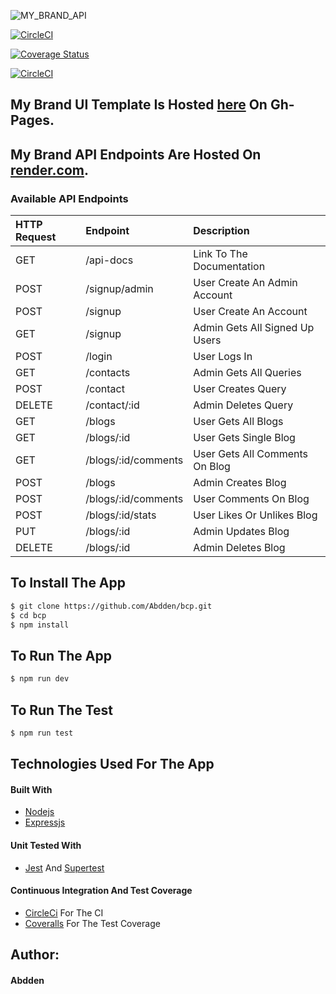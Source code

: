 ![MY_BRAND_API](https://user-images.githubusercontent.com/113042334/211926619-8c8fe31d-bec5-4f54-ab2e-b1a7702784d4.png)

[![CircleCI](https://dl.circleci.com/status-badge/img/gh/Abdden/bcp/tree/supreme.svg?style=svg)](https://dl.circleci.com/status-badge/redirect/gh/Abdden/bcp/tree/supreme)

[![Coverage Status](https://coveralls.io/repos/github/Abdden/bcp/badge.svg?branch=supreme)](https://coveralls.io/github/Abdden/bcp?branch=supreme)

[![CircleCI](https://dl.circleci.com/insights-snapshot/gh/Abdden/bcp/supreme/workflow/badge.svg?window=30d)](https://app.circleci.com/insights/github/Abdden/bcp/workflows/workflow/overview?branch=supreme&reporting-window=last-30-days&insights-snapshot=true)

>

## My Brand UI Template Is Hosted [here](https://abdden.github.io/my-brand/) On Gh-Pages.

## My Brand API Endpoints Are Hosted On [render.com](https://herestohope.onrender.com).

### Available API Endpoints

| HTTP Request | Endpoint            | Description                    |
| :----------- | :------------------ | :----------------------------- |
| GET          | /api-docs           | Link To The Documentation      |
| POST         | /signup/admin       | User Create An Admin Account   |
| POST         | /signup             | User Create An Account         |
| GET          | /signup             | Admin Gets All Signed Up Users |
| POST         | /login              | User Logs In                   |
| GET          | /contacts           | Admin Gets All Queries         |
| POST         | /contact            | User Creates Query             |
| DELETE       | /contact/:id        | Admin Deletes Query            |
| GET          | /blogs              | User Gets All Blogs            |
| GET          | /blogs/:id          | User Gets Single Blog          |
| GET          | /blogs/:id/comments | User Gets All Comments On Blog |
| POST         | /blogs              | Admin Creates Blog             |
| POST         | /blogs/:id/comments | User Comments On Blog          |
| POST         | /blogs/:id/stats    | User Likes Or Unlikes Blog     |
| PUT          | /blogs/:id          | Admin Updates Blog             |
| DELETE       | /blogs/:id          | Admin Deletes Blog             |

## To Install The App

```sh
$ git clone https://github.com/Abdden/bcp.git
$ cd bcp
$ npm install
```

## To Run The App

```sh
$ npm run dev
```

## To Run The Test

```sh
$ npm run test
```

## Technologies Used For The App

#### Built With

- [Nodejs](https://www.nodejs.org)
- [Expressjs](https://www.expressjs.com)

#### Unit Tested With

- [Jest](https://jestjs.io/) And [Supertest](https://www.npmjs.com/package/supertest)

#### Continuous Integration And Test Coverage

- [CircleCi](https://www.circleci.com) For The CI
- [Coveralls](https://www.coveralls.io) For The Test Coverage

## Author:

#### Abdden
